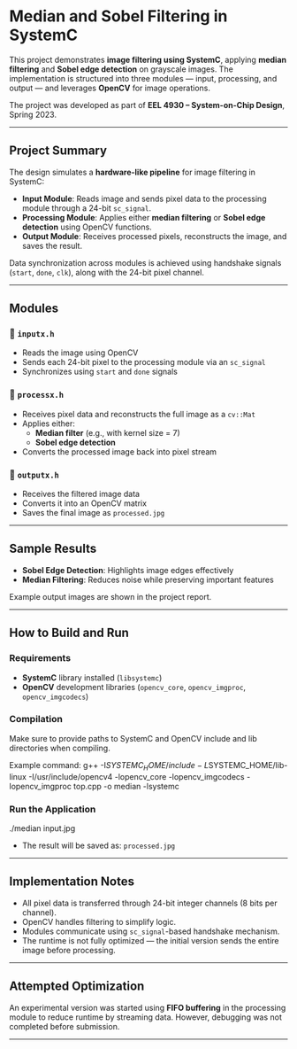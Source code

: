 # Median and Sobel Filtering in SystemC

This project demonstrates **image filtering using SystemC**, applying **median filtering** and **Sobel edge detection** on grayscale images. The implementation is structured into three modules — input, processing, and output — and leverages **OpenCV** for image operations.

The project was developed as part of **EEL 4930 – System-on-Chip Design**, Spring 2023.

---

## Project Summary

The design simulates a **hardware-like pipeline** for image filtering in SystemC:

- **Input Module**: Reads image and sends pixel data to the processing module through a 24-bit `sc_signal`.
- **Processing Module**: Applies either **median filtering** or **Sobel edge detection** using OpenCV functions.
- **Output Module**: Receives processed pixels, reconstructs the image, and saves the result.

Data synchronization across modules is achieved using handshake signals (`start`, `done`, `clk`), along with the 24-bit pixel channel.

---

## Modules

### 🔹 `inputx.h`

- Reads the image using OpenCV
- Sends each 24-bit pixel to the processing module via an `sc_signal`
- Synchronizes using `start` and `done` signals

### 🔹 `processx.h`

- Receives pixel data and reconstructs the full image as a `cv::Mat`
- Applies either:
  - **Median filter** (e.g., with kernel size = 7)
  - **Sobel edge detection**
- Converts the processed image back into pixel stream

### 🔹 `outputx.h`

- Receives the filtered image data
- Converts it into an OpenCV matrix
- Saves the final image as `processed.jpg`

---

## Sample Results

- **Sobel Edge Detection**: Highlights image edges effectively
- **Median Filtering**: Reduces noise while preserving important features

Example output images are shown in the project report.

---

## How to Build and Run

### Requirements

- **SystemC** library installed (`libsystemc`)
- **OpenCV** development libraries (`opencv_core`, `opencv_imgproc`, `opencv_imgcodecs`)

### Compilation

Make sure to provide paths to SystemC and OpenCV include and lib directories when compiling.

Example command:
g++ -I$SYSTEMC_HOME/include -L$SYSTEMC_HOME/lib-linux
-I/usr/include/opencv4 -lopencv_core -lopencv_imgcodecs -lopencv_imgproc
top.cpp -o median -lsystemc
### Run the Application
./median input.jpg

- The result will be saved as: `processed.jpg`

---

## Implementation Notes

- All pixel data is transferred through 24-bit integer channels (8 bits per channel).
- OpenCV handles filtering to simplify logic.
- Modules communicate using `sc_signal`-based handshake mechanism.
- The runtime is not fully optimized — the initial version sends the entire image before processing.

---

## Attempted Optimization

An experimental version was started using **FIFO buffering** in the processing module to reduce runtime by streaming data. However, debugging was not completed before submission.

---


